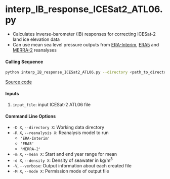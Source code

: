 interp_IB_response_ICESat2_ATL06.py
===================================

- Calculates inverse-barometer (IB) responses for correcting ICESat-2 land ice elevation data
- Can use mean sea level pressure outputs from [ERA-Interim](http://apps.ecmwf.int/datasets/data/interim-full-moda), [ERA5](http://apps.ecmwf.int/data-catalogues/era5/?class=ea) and [MERRA-2](https://gmao.gsfc.nasa.gov/reanalysis/MERRA-2/) reanalyses

#### Calling Sequence
```bash
python interp_IB_response_ICESat2_ATL06.py --directory <path_to_directory> --reanalysis <model> input_file
```
[Source code](https://github.com/tsutterley/read-ICESat-2/blob/main/scripts/interp_IB_response_ICESat2_ATL06.py)

#### Inputs
1. `input_file`: input ICESat-2 ATL06 file

#### Command Line Options
- `-D X`, `--directory X`: Working data directory
- `-R X`, `--reanalysis X`: Reanalysis model to run
    * `'ERA-Interim'`
    * `'ERA5'`
    * `'MERRA-2'`
- `-m X`, `--mean X`: Start and end year range for mean
- `-d X`, `--density X`: Density of seawater in kg/m<sup>3</sup>
- `-V`, `--verbose`: Output information about each created file
- `-M X`, `--mode X`: Permission mode of output file
